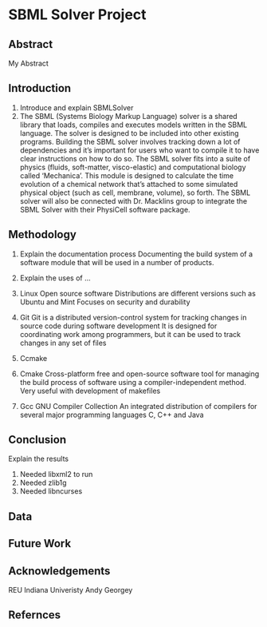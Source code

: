 # SBML Solver Project

## Abstract

My Abstract

## Introduction

1. Introduce and explain SBMLSolver
2. The SBML (Systems Biology Markup Language) solver is a shared library that loads, compiles and executes models written in the SBML language. The solver is designed to be included into other existing programs.
   Building the SBML solver involves tracking down a lot of dependencies and it’s important for users who want to compile it to have clear instructions on how to do so. 
   The SBML solver fits into a suite of physics (fluids, soft-matter, visco-elastic) and computational biology called ‘Mechanica’. This module is designed to calculate the time evolution of a chemical network that’s attached to some simulated physical object (such as cell, membrane, volume), so forth. 
   The SBML solver will also be connected with Dr. Macklins group to integrate the SBML Solver with their PhysiCell software package.
   
## Methodology 

1. Explain the documentation process
   Documenting the build system of a software module that will be used in a number of products.  
  
2. Explain the uses of ...

3. Linux
      Open source software
      Distributions are different versions such as Ubuntu and Mint 
      Focuses on security and durability
   
4. Git
      Git is a distributed version-control system for tracking changes in source code during software development
      It is designed for coordinating work among programmers, but it can be used to track changes in any set of files
  
5. Ccmake
      
6. Cmake
      Cross-platform free and open-source software tool for managing the build process of software using a compiler-independent method. 
      Very useful with development of makefiles

 7. Gcc
      GNU Compiler Collection 
      An integrated distribution of compilers for several major programming languages
      C, C++ and Java
## Conclusion

Explain the results
   1. Needed libxml2 to run
   2. Needed zlib1g
   3. Needed libncurses

## Data

## Future Work

## Acknowledgements 
   REU
   Indiana Univeristy
   Andy
   Georgey 

## Refernces 
